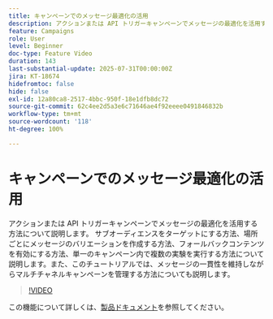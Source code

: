```yaml
---
title: キャンペーンでのメッセージ最適化の活用
description: アクションまたは API トリガーキャンペーンでメッセージの最適化を活用する方法について説明します。 サブオーディエンスをターゲットにする方法、場所ごとにメッセージのバリエーションを作成する方法、フォールバックコンテンツを有効にする方法、単一のキャンペーン内で複数の実験を実行する方法について説明します。また、このチュートリアルでは、メッセージの一貫性を維持しながらマルチチャネルキャンペーンを管理する方法についても説明します。
feature: Campaigns
role: User
level: Beginner
doc-type: Feature Video
duration: 143
last-substantial-update: 2025-07-31T00:00:00Z
jira: KT-18674
hidefromtoc: false
hide: false
exl-id: 12a80ca8-2517-4bbc-950f-18e1dfb8dc72
source-git-commit: 62c4ee2d5a3e6c71646ae4f92eeee0491846832b
workflow-type: tm+mt
source-wordcount: '118'
ht-degree: 100%

---
```


# キャンペーンでのメッセージ最適化の活用

アクションまたは API トリガーキャンペーンでメッセージの最適化を活用する方法について説明します。 サブオーディエンスをターゲットにする方法、場所ごとにメッセージのバリエーションを作成する方法、フォールバックコンテンツを有効にする方法、単一のキャンペーン内で複数の実験を実行する方法について説明します。また、このチュートリアルでは、メッセージの一貫性を維持しながらマルチチャネルキャンペーンを管理する方法についても説明します。

>[!VIDEO](https://video.tv.adobe.com/v/3470368/?learn=on&enablevpops)

この機能について詳しくは、[製品ドキュメント](https://experienceleague.adobe.com/ja/docs/journey-optimizer/using/campaigns/action-campaigns/campaigns-message-optimization)を参照してください。

